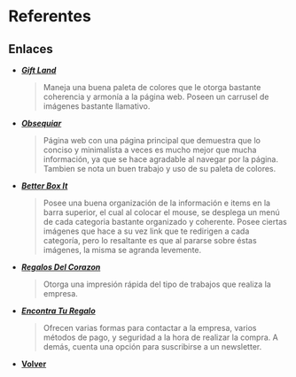 # Referentes

## Enlaces
+ [***Gift Land***](https://tugiftland.com.ar/)
    > Maneja una buena paleta de colores que le otorga bastante coherencia y armonía a la página web. Poseen un carrusel de imágenes bastante llamativo.

+ [***Obsequiar***](https://obsequi.ar/)
    > Página web con una página principal que demuestra que lo conciso y minimalísta a veces es mucho mejor que mucha información, ya que se hace agradable al navegar por la página. Tambien se nota un buen trabajo y uso de su paleta de colores.

+ [***Better Box It***](https://betterboxit.empretienda.com.ar/)
    > Posee una buena organización de la información e items en la barra superior, el cual al colocar el mouse, se desplega un menú de cada categoria bastante organizado y coherente. Posee ciertas imágenes que hace a su vez link que te redirigen a cada categoría, pero lo resaltante es que al pararse sobre éstas imágenes, la misma se agranda levemente.

+ [***Regalos Del Corazon***](https://pency.app/regalosdelcorazon)
    > Otorga una impresión rápida del tipo de trabajos que realiza la empresa.

+ [***Encontra Tu Regalo***](https://encontraturegalo.mitiendanube.com/)
    > Ofrecen varias formas para contactar a la empresa, varios métodos de pago, y seguridad a la hora de realizar la compra. A demás, cuenta una opción para suscribirse a un newsletter.


+ [**Volver**](../README.md)